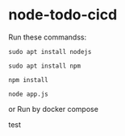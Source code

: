# node-todo-cicd

Run these commandss:


`sudo apt install nodejs`


`sudo apt install npm`


`npm install`

`node app.js`

or Run by docker compose

test

